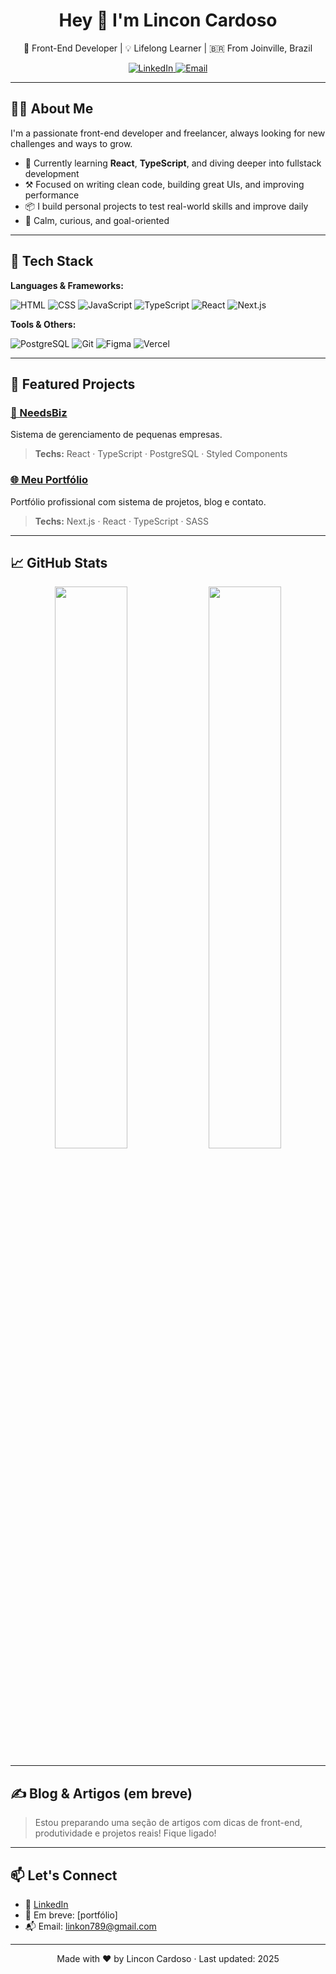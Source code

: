 <h1 align="center">Hey 👋 I'm Lincon Cardoso</h1>
<p align="center">
  🚀 Front-End Developer | 💡 Lifelong Learner | 🇧🇷 From Joinville, Brazil
</p>
<p align="center">
  <a href="https://www.linkedin.com/in/lincon-cardoso" target="_blank">
    <img alt="LinkedIn" src="https://img.shields.io/badge/LinkedIn-0077B5?style=flat&logo=linkedin&logoColor=white" />
  </a>
  <a href="mailto:seuemail@email.com">
    <img alt="Email" src="https://img.shields.io/badge/Email-D14836?style=flat&logo=gmail&logoColor=white" />
  </a>
</p>

---

## 👨‍💻 About Me

I'm a passionate front-end developer and freelancer, always looking for new challenges and ways to grow.

- 🧠 Currently learning **React**, **TypeScript**, and diving deeper into fullstack development
- ⚒️ Focused on writing clean code, building great UIs, and improving performance
- 📦 I build personal projects to test real-world skills and improve daily
- 🧘 Calm, curious, and goal-oriented

---

## 🚀 Tech Stack

**Languages & Frameworks:**

![HTML](https://img.shields.io/badge/HTML5-E34F26?style=flat&logo=html5&logoColor=white)
![CSS](https://img.shields.io/badge/CSS3-1572B6?style=flat&logo=css3&logoColor=white)
![JavaScript](https://img.shields.io/badge/JavaScript-F7DF1E?style=flat&logo=javascript&logoColor=black)
![TypeScript](https://img.shields.io/badge/TypeScript-007ACC?style=flat&logo=typescript&logoColor=white)
![React](https://img.shields.io/badge/React-20232A?style=flat&logo=react&logoColor=61DAFB)
![Next.js](https://img.shields.io/badge/Next.js-000000?style=flat&logo=next.js)

**Tools & Others:**

![PostgreSQL](https://img.shields.io/badge/PostgreSQL-336791?style=flat&logo=postgresql&logoColor=white)
![Git](https://img.shields.io/badge/Git-F05032?style=flat&logo=git&logoColor=white)
![Figma](https://img.shields.io/badge/Figma-000000?style=flat&logo=figma&logoColor=white)
![Vercel](https://img.shields.io/badge/Vercel-000000?style=flat&logo=vercel&logoColor=white)

---

## 📌 Featured Projects

### [🧠 NeedsBiz](https://github.com/lincon-cardoso/NeedsBiz)
Sistema de gerenciamento de pequenas empresas.
> **Techs:** React · TypeScript · PostgreSQL · Styled Components

### [🌐 Meu Portfólio](https://github.com/lincon-cardoso/meu-portifolio)
Portfólio profissional com sistema de projetos, blog e contato.
> **Techs:** Next.js · React · TypeScript · SASS

---

## 📈 GitHub Stats

<p align="center">
  <img src="https://github-readme-stats.vercel.app/api?username=lincon-cardoso&show_icons=true&theme=tokyonight" width="48%" />
  <img src="https://github-readme-stats.vercel.app/api/top-langs/?username=lincon-cardoso&layout=compact&theme=tokyonight" width="48%" />
</p>

---

## ✍️ Blog & Artigos (em breve)

> Estou preparando uma seção de artigos com dicas de front-end, produtividade e projetos reais! Fique ligado!

---

## 📫 Let's Connect

- 💼 [LinkedIn](https://www.linkedin.com/in/lincon-cardoso)
- 🧠 Em breve: [portfólio]
- 📬 Email: [linkon789@gmail.com](mailto:linkon789@gmail.com)

---

<p align="center">
  Made with ❤️ by Lincon Cardoso · Last updated: 2025
</p>
